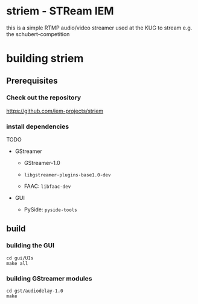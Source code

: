 striem - STReam IEM
===================

this is a simple RTMP audio/video streamer
used at the KUG to stream e.g. the schubert-competition




# building striem

## Prerequisites

### Check out the repository

https://github.com/iem-projects/striem

### install dependencies

TODO

- GStreamer

  - GStreamer-1.0

  - `libgstreamer-plugins-base1.0-dev`

  - FAAC: `libfaac-dev`

- GUI

  - PySide: `pyside-tools`


## build

### building the GUI

    cd gui/UIs
    make all


### building GStreamer modules

    cd gst/audiodelay-1.0
    make